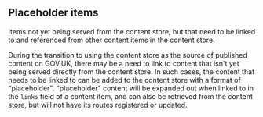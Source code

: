 ## Placeholder items

Items not yet being served from the content store, but that need to be linked to and
referenced from other content items in the content store.

During the transition to using the content store as the source of published content
on GOV.UK, there may be a need to link to content that isn't yet being served
directly from the content store. In such cases, the content that needs to be
linked to can be added to the content store with a format of "placeholder".
"placeholder" content will be expanded out when linked to in the `links` field
of a content item, and can also be retrieved from the content store, but will not
have its routes registered or updated.
